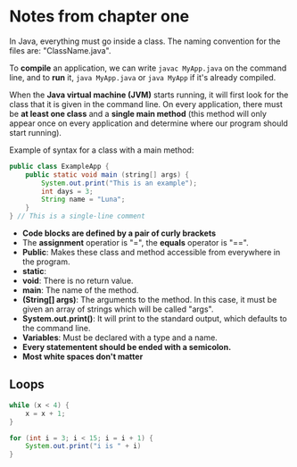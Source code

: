 # Notes from chapter one

In Java, everything must go inside a class.
The naming convention for the files are: "ClassName.java".

To **compile** an application, we can write `javac MyApp.java` on the command line, and to **run** it, `java MyApp.java` or `java MyApp` if it's already compiled.

When the **Java virtual machine (JVM)** starts running, it will first look for the class that it is given in the command line. On every application, there must be **at least one class** and a **single main method** (this method will only appear once on every application and determine where our program should start running).

Example of syntax for a class with a main method:
```java
public class ExampleApp {
    public static void main (string[] args) {
        System.out.print("This is an example");
        int days = 3;
        String name = "Luna";
    }
} // This is a single-line comment

```
* **Code blocks are defined by a pair of curly brackets**
* The **assignment** operatior is "=", the **equals** operator is "==".
* **Public**: Makes these class and method accessible from everywhere in the program.
* **static**:
* **void**: There is no return value.
* **main**: The name of the method.
* **(String[] args)**: The arguments to the method. In this case, it must be given an array of strings which will be called "args".
* **System.out.print()**: It will print to the standard output, which defaults to the command line. 
* **Variables**: Must be declared with a type and a name.
* **Every statementent should be ended with a semicolon.**
* **Most white spaces don't matter**


## Loops
```java
while (x < 4) {
    x = x + 1;
}

for (int i = 3; i < 15; i = i + 1) {
    System.out.print("i is " + i)
}
```

